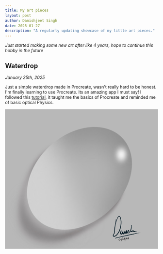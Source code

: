 ```yaml
---
title: My art pieces
layout: post
author: Danishjeet Singh
date: 2025-01-27
description: "A regularly updating showcase of my little art pieces."
---
```


*Just started making some new art after like 4 years, hope to continue this hobby in the future*

## Waterdrop 
*January 25th, 2025*

Just a simple waterdrop made in Procreate, wasn't really hard to be honest. I'm finally learning to use Procreate. Its an amazing app I must say!
I followed this [tutorial](https://www.youtube.com/watch?v=uqyYDjADkOo), it taught me the basics of Procreate and reminded me of basic optical Physics.

![mockup1](../assets/misc/art/waterdrop.jpg)

